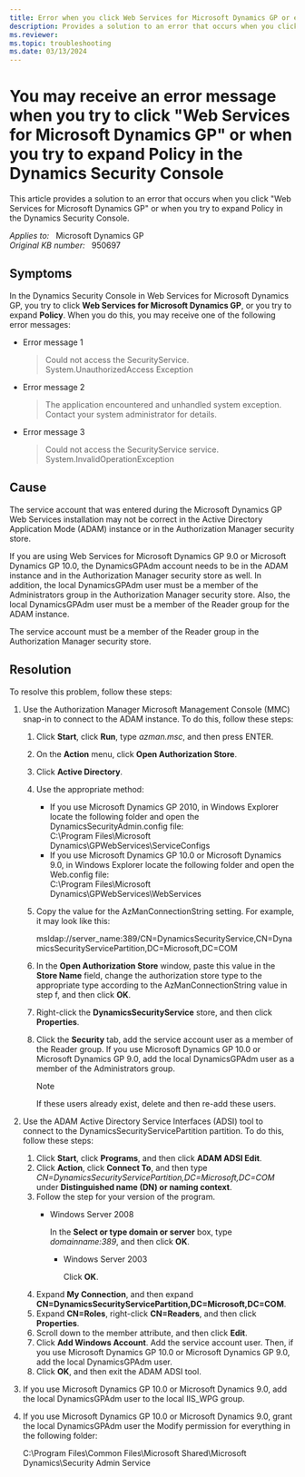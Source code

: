 ```yaml
---
title: Error when you click Web Services for Microsoft Dynamics GP or expand Policy in the Dynamics Security Console
description: Provides a solution to an error that occurs when you click "Web Services for Microsoft Dynamics GP" or when you try to expand Policy in the Dynamics Security Console.
ms.reviewer:
ms.topic: troubleshooting
ms.date: 03/13/2024
---
```

# You may receive an error message when you try to click "Web Services for Microsoft Dynamics GP" or when you try to expand Policy in the Dynamics Security Console

This article provides a solution to an error that occurs when you click "Web Services for Microsoft Dynamics GP" or when you try to expand Policy in the Dynamics Security Console.

_Applies to:_ &nbsp; Microsoft Dynamics GP  
_Original KB number:_ &nbsp; 950697

## Symptoms

In the Dynamics Security Console in Web Services for Microsoft Dynamics GP, you try to click **Web Services for Microsoft Dynamics GP**, or you try to expand **Policy**. When you do this, you may receive one of the following error messages:

- Error message 1

    > Could not access the SecurityService. System.UnauthorizedAccess Exception

- Error message 2

    > The application encountered and unhandled system exception. Contact your system administrator for details.

- Error message 3

    > Could not access the SecurityService service. System.InvalidOperationException

## Cause

The service account that was entered during the Microsoft Dynamics GP Web Services installation may not be correct in the Active Directory Application Mode (ADAM) instance or in the Authorization Manager security store.

If you are using Web Services for Microsoft Dynamics GP 9.0 or Microsoft Dynamics GP 10.0, the DynamicsGPAdm account needs to be in the ADAM instance and in the Authorization Manager security store as well. In addition, the local DynamicsGPAdm user must be a member of the Administrators group in the Authorization Manager security store. Also, the local DynamicsGPAdm user must be a member of the Reader group for the ADAM instance.

The service account must be a member of the Reader group in the Authorization Manager security store.

## Resolution

To resolve this problem, follow these steps:

1. Use the Authorization Manager Microsoft Management Console (MMC) snap-in to connect to the ADAM instance. To do this, follow these steps:
    1. Click **Start**, click **Run**, type *azman.msc*, and then press ENTER.
    2. On the **Action** menu, click **Open Authorization Store**.
    3. Click **Active Directory**.
    4. Use the appropriate method:
        - If you use Microsoft Dynamics GP 2010, in Windows Explorer locate the following folder and open the DynamicsSecurityAdmin.config file:  
            C:\\Program Files\\Microsoft Dynamics\\GPWebServices\\ServiceConfigs
        - If you use Microsoft Dynamics GP 10.0 or Microsoft Dynamics 9.0, in Windows Explorer locate the following folder and open the Web.config file:  
            C:\\Program Files\\Microsoft Dynamics\\GPWebServices\\WebServices

    5. Copy the value for the AzManConnectionString setting. For example, it may look like this:

        msldap://server_name:389/CN=DynamicsSecurityService,CN=DynamicsSecurityServicePartition,DC=Microsoft,DC=COM

    6. In the **Open Authorization Store** window, paste this value in the **Store Name** field, change the authorization store type to the appropriate type according to the AzManConnectionString value in step f, and then click **OK**.

    7. Right-click the **DynamicsSecurityService** store, and then click **Properties**.

    8. Click the **Security** tab, add the service account user as a member of the Reader group. If you use Microsoft Dynamics GP 10.0 or Microsoft Dynamics GP 9.0, add the local DynamicsGPAdm user as a member of the Administrators group.

        > [!NOTE]
        > If these users already exist, delete and then re-add these users.

2. Use the ADAM Active Directory Service Interfaces (ADSI) tool to connect to the DynamicsSecurityServicePartition partition. To do this, follow these steps:

    1. Click **Start**, click **Programs**, and then click **ADAM ADSI Edit**.
    2. Click **Action**, click **Connect To**, and then type *CN=DynamicsSecurityServicePartition,DC=Microsoft,DC=COM* under **Distinguished name (DN) or naming context**.
    3. Follow the step for your version of the program.
        - Windows Server 2008

            In the **Select or type domain or server** box, type *domainname:389*, and then click **OK**.
          - Windows Server 2003

            Click **OK**.
    4. Expand **My Connection**, and then expand **CN=DynamicsSecurityServicePartition,DC=Microsoft,DC=COM**.
    5. Expand **CN=Roles**, right-click **CN=Readers**, and then click **Properties**.
    6. Scroll down to the member attribute, and then click **Edit**.
    7. Click **Add Windows Account**. Add the service account user. Then, if you use Microsoft Dynamics GP 10.0 or Microsoft Dynamics GP 9.0, add the local DynamicsGPAdm user.
    8. Click **OK**, and then exit the ADAM ADSI tool.

3. If you use Microsoft Dynamics GP 10.0 or Microsoft Dynamics 9.0, add the local DynamicsGPAdm user to the local IIS_WPG group.

4. If you use Microsoft Dynamics GP 10.0 or Microsoft Dynamics 9.0, grant the local DynamicsGPAdm user the Modify permission for everything in the following folder:

    C:\\Program Files\\Common Files\\Microsoft Shared\\Microsoft Dynamics\\Security Admin Service
